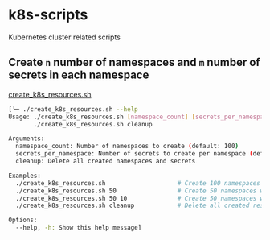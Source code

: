 # k8s-scripts

Kubernetes cluster related scripts

## Create `n` number of namespaces and `m` number of secrets in each namespace

[create_k8s_resources.sh](create_k8s_resources.sh)

```bash
[╰─ ./create_k8s_resources.sh --help                                                                                                                                                                                ─╯
Usage: ./create_k8s_resources.sh [namespace_count] [secrets_per_namespace]
       ./create_k8s_resources.sh cleanup

Arguments:
  namespace_count: Number of namespaces to create (default: 100)
  secrets_per_namespace: Number of secrets to create per namespace (default: 5)
  cleanup: Delete all created namespaces and secrets

Examples:
  ./create_k8s_resources.sh                    # Create 100 namespaces with 5 secrets each
  ./create_k8s_resources.sh 50                 # Create 50 namespaces with 5 secrets each
  ./create_k8s_resources.sh 50 10              # Create 50 namespaces with 10 secrets each
  ./create_k8s_resources.sh cleanup            # Delete all created resources

Options:
  --help, -h: Show this help message]
  ```
